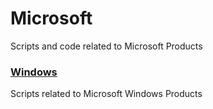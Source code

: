 # Microsoft

Scripts and code related to Microsoft Products

### [Windows](./Windows/)
Scripts related to Microsoft Windows Products
